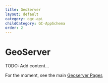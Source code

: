 ```yaml
---
title: GeoServer
layout: default
category: ogc-api
childCategory: GC-AppSchema
order: 2
---
```


# GeoServer

TODO: Add content...

For the moment, see the main [Geoserver Pages](http://geoserver.org/)
